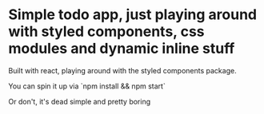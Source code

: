 <h1>Simple todo app, just playing around with styled components, css modules and dynamic inline stuff</h1>

<p>Built with react, playing around with the styled components package.</p>

<p>You can spin it up via `npm install && npm start`</p>
<p>Or don't, it's dead simple and pretty boring</p>